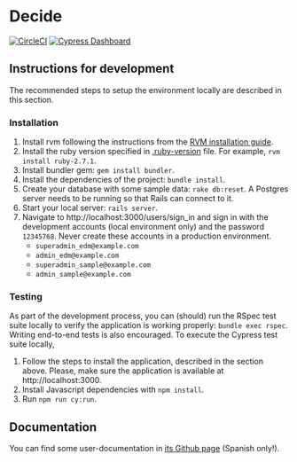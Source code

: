 # Decide

[![CircleCI](https://circleci.com/gh/exploradoresdemadrid/decide.svg?style=svg)](https://circleci.com/gh/exploradoresdemadrid/decide)
[![Cypress Dashboard](https://img.shields.io/badge/cypress-dashboard-brightgreen.svg)](https://dashboard.cypress.io/#/projects/2ojcg1/runs)

## Instructions for development

The recommended steps to setup the environment locally are described in this section.

### Installation

1. Install rvm following the instructions from the [RVM installation guide](https://rvm.io/rvm/install).
1. Install the ruby version specified in [.ruby-version](https://github.com/exploradoresdemadrid/decide/blob/master/.ruby-version) file. For example, `rvm install ruby-2.7.1`.
1. Install bundler gem: `gem install bundler`.
1. Install the dependencies of the project: `bundle install`.
1. Create your database with some sample data: `rake db:reset`. A Postgres server needs to be running so that Rails can connect to it.
1. Start your local server: `rails server`.
1. Navigate to http://localhost:3000/users/sign_in and sign in with the development accounts (local environment only) and the password `12345768`. Never create these accounts in a production environment.
    - `superadmin_edm@example.com`
    - `admin_edm@example.com`
    - `superadmin_sample@example.com`
    - `admin_sample@example.com`

### Testing

As part of the development process, you can (should) run the RSpec test suite locally to verify the application is working properly: `bundle exec rspec`. Writing end-to-end tests is also encouraged. To execute the Cypress test suite locally,

1. Follow the steps to install the application, described in the section above. Please, make sure the application is available at http://localhost:3000.
1. Install Javascript dependencies with `npm install`.
1. Run  `npm run cy:run`.

## Documentation

You can find some user-documentation in [its Github page](https://exploradoresdemadrid.github.io/decide/) (Spanish only!).
